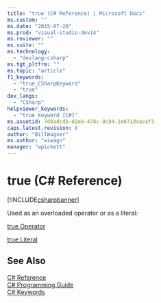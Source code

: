 ```yaml
---
title: "true (C# Reference) | Microsoft Docs"
ms.custom: ""
ms.date: "2015-07-20"
ms.prod: "visual-studio-dev14"
ms.reviewer: ""
ms.suite: ""
ms.technology: 
  - "devlang-csharp"
ms.tgt_pltfrm: ""
ms.topic: "article"
f1_keywords: 
  - "true_CSharpKeyword"
  - "true"
dev_langs: 
  - "CSharp"
helpviewer_keywords: 
  - "true keyword [C#]"
ms.assetid: 7d0adcdb-02e9-478c-8c84-2e671d4acef3
caps.latest.revision: 8
author: "BillWagner"
ms.author: "wiwagn"
manager: "wpickett"
---
```

# true (C# Reference)
[!INCLUDE[csharpbanner](../../../csharp/includes/csharpbanner.md)]

Used as an overloaded operator or as a literal:  
  
 [true Operator](../../../csharp/language-reference/keywords/true-operator.md)  
  
 [true Literal](../../../csharp/language-reference/keywords/true-literal.md)  
  
## See Also  
 [C# Reference](../../../csharp/language-reference/index.md)   
 [C# Programming Guide](../../../csharp/programming-guide/index.md)   
 [C# Keywords](../../../csharp/language-reference/keywords/index.md)